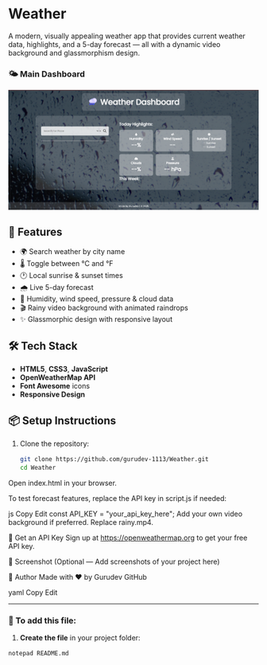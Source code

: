 # Weather

A modern, visually appealing weather app that provides current weather data, highlights, and a 5-day forecast — all with a dynamic video background and glassmorphism design.

### 🌤️ Main Dashboard
![Main UI](preview.png)

## 🚀 Features

- 🌍 Search weather by city name
- 🌡️ Toggle between °C and °F
- 🕐 Local sunrise & sunset times
- 🌧️ Live 5-day forecast
- 💨 Humidity, wind speed, pressure & cloud data
- 🎬 Rainy video background with animated raindrops
- ✨ Glassmorphic design with responsive layout

## 🛠️ Tech Stack

- **HTML5**, **CSS3**, **JavaScript**
- **OpenWeatherMap API**
- **Font Awesome** icons
- **Responsive Design**

## 📦 Setup Instructions

1. Clone the repository:
   ```bash
   git clone https://github.com/gurudev-1113/Weather.git
   cd Weather
Open index.html in your browser.

To test forecast features, replace the API key in script.js if needed:

js
Copy
Edit
const API_KEY = "your_api_key_here";
Add your own video background if preferred. Replace rainy.mp4.

🔑 Get an API Key
Sign up at https://openweathermap.org to get your free API key.

📸 Screenshot
(Optional — Add screenshots of your project here)

🙌 Author
Made with ❤️ by Gurudev
GitHub

yaml
Copy
Edit

---

### 📝 To add this file:

1. **Create the file** in your project folder:

```bash
notepad README.md